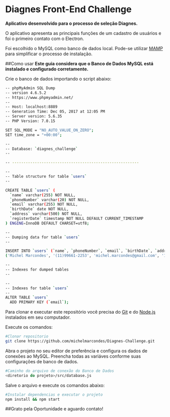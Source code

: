 # Diagnes Front-End Challenge

**Aplicativo desenvolvido para o processo de seleção Diagnes.**

O aplicativo apresenta as principais funções de um cadastro de usuários e foi o primeiro contato com o Electron.

Foi escolhido o MySQL como banco de dados local.
Pode-se utilizar [MAMP](https://www.mamp.info/en/) para simplificar o processo de instalação.


##Como usar
**Este guia considera que o Banco de Dados MySQL está instalado e configurado corretamente.**

Crie o banco de dados importando o script abaixo:

```bash
-- phpMyAdmin SQL Dump
-- version 4.6.5.2
-- https://www.phpmyadmin.net/
--
-- Host: localhost:8889
-- Generation Time: Dec 05, 2017 at 12:05 PM
-- Server version: 5.6.35
-- PHP Version: 7.0.15

SET SQL_MODE = "NO_AUTO_VALUE_ON_ZERO";
SET time_zone = "+00:00";

--
-- Database: `diagnes_challenge`
--

-- --------------------------------------------------------

--
-- Table structure for table `users`
--

CREATE TABLE `users` (
  `name` varchar(255) NOT NULL,
  `phoneNumber` varchar(20) NOT NULL,
  `email` varchar(255) NOT NULL,
  `birthDate` date NOT NULL,
  `address` varchar(500) NOT NULL,
  `registerDate` timestamp NOT NULL DEFAULT CURRENT_TIMESTAMP
) ENGINE=InnoDB DEFAULT CHARSET=utf8;

--
-- Dumping data for table `users`
--

INSERT INTO `users` (`name`, `phoneNumber`, `email`, `birthDate`, `address`, `registerDate`) VALUES
('Michel Marcondes', '(11)99661-2253', 'michel.marcondes@gmail.com', '1977-05-20', 'Av. Dr. Jorge Zarur, 471, nº 1501, bloco 1\nVila Ema, São José dos Campos - SP\nCEP 12243-081', '2017-12-05 09:58:57');

--
-- Indexes for dumped tables
--

--
-- Indexes for table `users`
--
ALTER TABLE `users`
  ADD PRIMARY KEY (`email`);

```

Para clonar e executar este repositório você precisa do [Git](https://git-scm.com) e do [Node.js](https://nodejs.org/en/download/) instalados em seu computador.

Execute os comandos:
```bash
#Clonar repositorio
git clone https://github.com/michelmarcondes/Diagnes-Challenge.git
```

Abra o projeto no seu editor de preferência e configura os dados de conexões ao MySQL.
Preencha todas as variáves conforme suas configurações de banco de dados.

```bash
#Caminho do arquivo de conexão do Banco de Dados
<diretorio do projeto>/src/database.js
```

Salve o arquivo e execute os comandos abaixo:
```bash
#Instalar dependencias e executar o projeto
npm install && npm start
```


##Grato pela Oportunidade e aguardo contato!